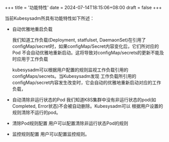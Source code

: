 +++
title = '功能特性'
date = 2024-07-14T18:15:06+08:00
draft = false
+++

当前Kubesysadm所具有功能特性如下所述：
- 自动优雅地重启负载

  我们知道工作负载(Deployment, statfulset, DaemaonSet)在引用了configMap/secret时，如果configMap/Secret内容变化后，它们所对应的Pod
  不会自动优雅地重新启动。这将导致对configMap/secrets的更新不能及时应用于工作负载

  kubesysadm可以根据用户配置的规则监视工作负载引用的configMaps/secrets。当Kubesysadm发现
  工作负载所引用的configMap/secret内容发生改变时，它会自动的优雅地重新启动对应的工作负载，
  
- 自动清除非运行状态的Pod
  我们知道K8S集群中没有非运行状态的pod(如Completed, Error状态)不会被自动删除。Kubesysadm可以
  根据用户设置的规则清除不运行的pod。
 
- 清除Pod规则配置
  用户可以配置清除非运行状态Pod的规则

- 监控规则配置
  用户可以配置监控规则。